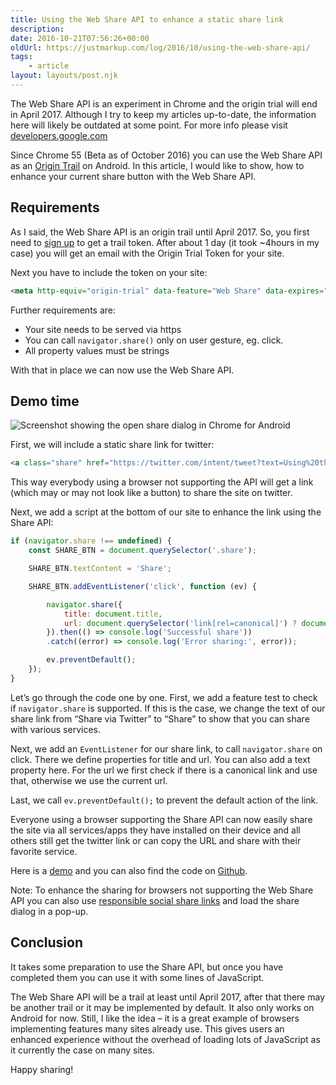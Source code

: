 ```yaml
---
title: Using the Web Share API to enhance a static share link
description: 
date: 2016-10-21T07:56:26+00:00
oldUrl: https://justmarkup.com/log/2016/10/using-the-web-share-api/
tags:
    - article
layout: layouts/post.njk
---
```


The Web Share API is an experiment in Chrome and the origin trial will end in April 2017. Although I try to keep my articles up-to-date, the information here will likely be outdated at some point. For more info please visit [developers.google.com](https://developers.google.com/web/updates/2016/10/navigator-share)

Since Chrome 55 (Beta as of October 2016) you can use the Web Share API as an [Origin Trail](https://github.com/jpchase/OriginTrials/blob/gh-pages/developer-guide.md) on Android. In this article, I would like to show, how to enhance your current share button with the Web Share API.

Requirements
------------

As I said, the Web Share API is an origin trail until April 2017. So, you first need to [sign up](https://docs.google.com/forms/d/e/1FAIpQLSfO0_ptFl8r8G0UFhT0xhV17eabG-erUWBDiKSRDTqEZ_9ULQ/viewform) to get a trail token. After about 1 day (it took ~4hours in my case) you will get an email with the Origin Trial Token for your site.

Next you have to include the token on your site:

``` html
<meta http-equiv="origin-trial" data-feature="Web Share" data-expires="2016-12-01" content="TOKEN">
``` 

Further requirements are:

*   Your site needs to be served via https
*   You can call `navigator.share()` only on user gesture, eg. click.
*   All property values must be strings

With that in place we can now use the Web Share API.

Demo time
---------

![Screenshot showing the open share dialog in Chrome for Android](https://justmarkup.com/log/wp-content/uploads/2016/10/Screenshot_20161021-093847-169x300.png)

First, we will include a static share link for twitter:

``` html
<a class="share" href="https://twitter.com/intent/tweet?text=Using%20the%20Web%20Share%20API%20https%3A//justmarkup.com/log/2016/10/using-the-web-share-api/">Share via Twitter</a>
```

This way everybody using a browser not supporting the API will get a link (which may or may not look like a button) to share the site on twitter.

Next, we add a script at the bottom of our site to enhance the link using the Share API:

``` js
if (navigator.share !== undefined) {
	const SHARE_BTN = document.querySelector('.share');

	SHARE_BTN.textContent = 'Share';

	SHARE_BTN.addEventListener('click', function (ev) {

		navigator.share({
			title: document.title,
			url: document.querySelector('link[rel=canonical]') ? document.querySelector('link[rel=canonical]').href : window.location.href
		}).then(() => console.log('Successful share'))
		.catch((error) => console.log('Error sharing:', error));

		ev.preventDefault();
	});
}
```

Let’s go through the code one by one. First, we add a feature test to check if `navigator.share` is supported. If this is the case, we change the text of our share link from “Share via Twitter” to “Share” to show that you can share with various services.

Next, we add an `EventListener` for our share link, to call `navigator.share` on click. There we define properties for title and url. You can also add a text property here. For the url we first check if there is a canonical link and use that, otherwise we use the current url.

Last, we call `ev.preventDefault();` to prevent the default action of the link.

Everyone using a browser supporting the Share API can now easily share the site via all services/apps they have installed on their device and all others still get the twitter link or can copy the URL and share with their favorite service.

Here is a [demo](https://justmarkup.com/web-share-api/using-the-web-share-api.html) and you can also find the code on [Github](https://github.com/justmarkup/demos/blob/gh-pages/web-share-api/using-the-web-share-api.html).

Note: To enhance the sharing for browsers not supporting the Web Share API you can also use [responsible social share links](https://jonsuh.com/blog/social-share-links/) and load the share dialog in a pop-up.

Conclusion
----------

It takes some preparation to use the Share API, but once you have completed them you can use it with some lines of JavaScript.

The Web Share API will be a trail at least until April 2017, after that there may be another trail or it may be implemented by default. It also only works on Android for now. Still, I like the idea – it is a great example of browsers implementing features many sites already use. This gives users an enhanced experience without the overhead of loading lots of JavaScript as it currently the case on many sites.

Happy sharing!